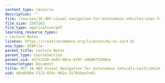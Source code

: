 ```yaml
---
content_type: resource
description: ''
file: /courses/16-485-visual-navigation-for-autonomous-vehicles-vnav-fall-2020/d8ad590af123654c962a31765bae7e82_MIT16_485F20_lec26.pdf
file_size: 2587263
file_type: application/pdf
learning_resource_types:
- Lecture Notes
license: https://creativecommons.org/licenses/by-nc-sa/4.0/
ocw_type: OCWFile
parent_title: Lecture Notes
parent_type: CourseSection
parent_uid: e5f53240-de03-08ce-bf8f-a9b8873390ea
resourcetype: Document
title: MIT 16.485 Visual Navigation for Autonomous Vehicels-LecSlides26
uid: d8ad590a-f123-654c-962a-31765bae7e82
---
```

